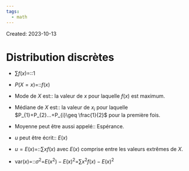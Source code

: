 ```yaml
---
tags:
  - math
---
```

Created: 2023-10-13

# Distribution discrètes
- $\sum f(x)$=::$1$
<!--SR:!2023-11-14,23,270-->
- $P(X=x)$=::$f(x)$
<!--SR:!2023-11-10,18,250-->
- Mode de $X$ est:: la valeur de $x$ pour laquelle $f(x)$ est maximum.
<!--SR:!2023-11-20,25,250-->
- Médiane de $X$ est:: la valeur de $x_{i}$ pour laquelle $P_{1}+P_{2}...+P_{i}\geq \frac{1}{2}$ pour la première fois.
<!--SR:!2023-11-18,24,250-->
- Moyenne peut être aussi appelé:: Espérance.
<!--SR:!2023-11-01,11,230-->
- $u$ peut être écrit:: $E(x)$
<!--SR:!2023-11-14,21,250-->
- $u=E(x)$=::$\sum xf(x)$ avec $E(x)$ comprise entre les valeurs extrêmes de $X$.
<!--SR:!2023-11-02,10,210-->
- $\text{var}(x)$=::$\sigma^{2}$=$E(x^2)-E(x)^2$=$\sum x^{2}f(x)-E(x)^{2}$
<!--SR:!2023-10-28,7,210-->
